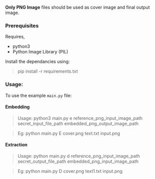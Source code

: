 **Only PNG Image** files should be used as cover image and final output image.

### Prerequisites

Requires,

- python3
- Python Image Library (PIL)

Install the dependancies using:

> pip install -r requirements.txt

### Usage:

To use the example `main.py` file:

#### Embedding

> Usage: python3 main.py e reference_png_input_image_path secret_input_file_path embedded_png_output_image_path

> Eg: python main.py E cover.png text.txt input.png

#### Extraction

> Usage: python main.py d reference_png_input_image_path secret_output_file_path embedded_png_input_image_path

> Eg: python main.py D cover.png text1.txt input.png
